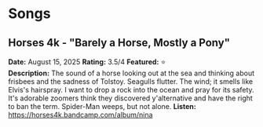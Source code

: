 # Songs

## Horses 4k - "Barely a Horse, Mostly a Pony"
**Date:** August 15, 2025
**Rating:** 3.5/4
**Featured:** ⭐  
**Description:** The sound of a horse looking out at the sea and thinking about frisbees and the sadness of Tolstoy. Seagulls flutter. The wind; it smells like Elvis's hairspray. I want to drop a rock into the ocean and pray for its safety. It's adorable zoomers think they discovered y'alternative and have the right to ban the term. Spider-Man weeps, but not alone.
**Listen:** https://horses4k.bandcamp.com/album/nina
